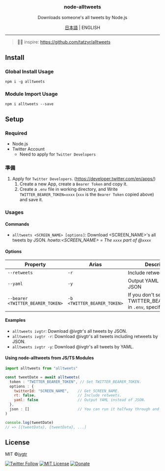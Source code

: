 <div align="center">
  <h3 align="center">node-alltweets</h3>
  <p align="center">Downloads someone's all tweets by Node.js</p>
  <p><a href="https://github.com/ivgtr/node-alltweets/blob/master/README.md" >日本語</a> | ENGLISH</p>
</div>

---

> 📌✨ inspire: https://github.com/tatzyr/alltweets

## Install
### Global Install Usage
```shell
npm i -g alltweets
```
### Module Import Usage
```shell
npm i alltweets --save
```

## Setup
### Required
- Node.js
- Twitter Account
   - Need to apply for `Twitter Developers`

### 準備
1. Apply for `Twitter Developers`. (https://developer.twitter.com/en/apps/)
   1. Create a new App, create a `Bearer Token` and copy it.
   1. Create a `.env` file in working directory, and Write `TWITTER_BEARER_TOKEN=xxxx` (`xxx` is the `Bearer Token` copied above) and save it.

### Usages
#### Commands
- `alltweets <SCREEN_NAME> [options]`: Download <SCREEN_NAME>'s all tweets by JSON.
_howto:<SCREEN_NAME> = The `xxxx` part of @`xxxx`_

#### Options
| Property                          | Arias                       | Description                                    | Type      | Required |  Default |
| --------------------------------- | --------------------------- | ---------------------------------------------- | --------- | -------- |  ------- |
| `--retweets`                      | `-r`                        | Include retweets                            | `boolean` | no       |  `false` |
| `--yaml`                          | `-y`                        | Output YAML instead of JSON      | `boolean` | no       |  `false` |
| `--bearer <TWITTER_BEARER_TOKEN>` | `-b <TWITTER_BEARER_TOKEN>` | If you don't set TWITTER_BEARER_TOKEN in `.env`, specify it here | `string`  | no       |  `''`    |

#### Examples
- `alltweets ivgtr`: Download @ivgtr's all tweets by JSON.
- `alltweets ivgtr -r`: Download @ivgtr's all tweets including retweets by JSON.
- `alltweets ivgtr -y`: Download @ivgtr's all tweets by YAML.

#### Using node-alltweets from JS/TS Modules
```js
import alltweets from "alltweets"

const tweetDate = await alltweets(
  token : "TWITTER_BEARER_TOKEN", // Set TWITTER_BEARER_TOKEN.
  options : {
    twitterId: "SCREEN_NAME",    // Get SCREEN_NAME.
    rt: false,                   // Include retweets.
    yaml: false                  // Output YAML instead of JSON.
  },
  json : []                      // You can run it halfway through and specify the saved data, or not.
)

console.log(tweetDate)
// => [{tweetData}, {tweetData}, ...]
```


## License
MIT ©[ivgtr](https://github.com/ivgtr)


[![Twitter Follow](https://img.shields.io/twitter/follow/mawaru_hana?style=social)](https://twitter.com/mawaru_hana) [![MIT License](http://img.shields.io/badge/license-MIT-blue.svg?style=flat)](LICENSE) [![Donate](https://img.shields.io/badge/%EF%BC%84-support-green.svg?style=flat-square)](https://www.buymeacoffee.com/ivgtr)  